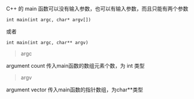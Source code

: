C++ 的 main 函数可以没有输入参数，也可以有输入参数，而且只能有两个参数

`int main(int argc, char* argv[])`

或者

`int main(int argc, char** argv)`

> argc

argument count 传入main函数的数组元素个数，为 int 类型

> argv

argument vector 传入main函数的指针数组，为char**类型
